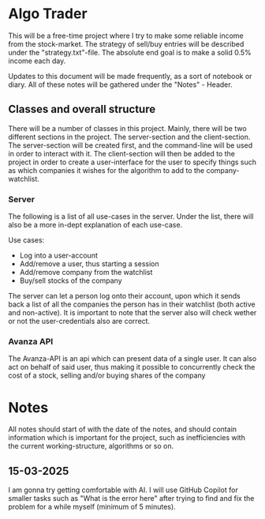 # Algo Trader

This will be a free-time project where I try to make some reliable income from the stock-market. The strategy of sell/buy entries will be described under the "strategy.txt"-file. The absolute end goal is to make a solid 0.5% income each day.

Updates to this document will be made frequently, as a sort of notebook or diary. All of these notes will be gathered under the "Notes" - Header. 

## Classes and overall structure
There will be a number of classes in this project. Mainly, there will be two different sections in the project. The server-section and the client-section. The server-section will be created first, and the command-line will be used in order to interact with it. The client-section will then be added to the project in order to create a user-interface for the user to specify things such as which companies it wishes for the algorithm to add to the company-watchlist.

### Server
The following is a list of all use-cases in the server. Under the list, there will also be a more in-dept explanation of each use-case.

Use cases:
 - Log into a user-account
 - Add/remove a user, thus starting a session
 - Add/remove company from the watchlist
 - Buy/sell stocks of the company
 
The server can let a person log onto their account, upon which it sends back a list of all the companies the person has in their watchlist (both active and non-active). It is important to note that the server also will check wether or not the user-credentials also are correct.

### Avanza API
The Avanza-API is an api which can present data of a single user. It can also act on behalf of said user, thus making it possible to concurrently check the cost of a stock, selling and/or buying shares of the company

# Notes

All notes should start of with the date of the notes, and should contain information which is important for the project, such as inefficiencies with the current working-structure, algorithms or so on.


## 15-03-2025
I am gonna try getting comfortable with AI. I will use GitHub Copilot for smaller tasks such as "What is the error here" after trying to find and fix the problem for a while myself (minimum of 5 minutes).